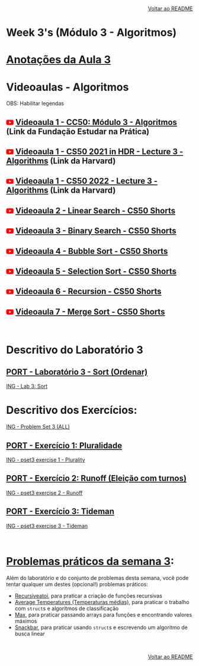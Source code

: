 <p align="right">
   <a href="https://patyfil.github.io/cs50-cc50-harvard/">Voltar ao README</a>
</p>

# Week 3's (Módulo 3 - Algoritmos)  
# [Anotações da Aula 3](semana3/aula3.md)  
# Videoaulas - Algoritmos  

<p>OBS: Habilitar legendas</p>

## <img src="assets/youtube.svg" width=20 /> [Videoaula 1 - CC50: Módulo 3 - Algoritmos](https://youtu.be/oBOTNWx0EzY) (Link da Fundação Estudar na Prática)  

## <img src="assets/youtube.svg" width=20 /> [Videoaula 1 - CS50 2021 in HDR - Lecture 3 - Algorithms](https://youtu.be/yb0PY3LX2x8) (Link da Harvard)  

## <img src="assets/youtube.svg" width=20 /> [Videoaula 1 - CS50 2022 - Lecture 3 - Algorithms](https://youtu.be/SXujiYWM9l8) (Link da Harvard)  

## <img src="assets/youtube.svg" width=20 /> [Videoaula 2 - Linear Search - CS50 Shorts](https://www.youtube.com/watch?v=TwsgCHYmbbA&t=4s)  

## <img src="assets/youtube.svg" width=20 /> [Videoaula 3 - Binary Search - CS50 Shorts](https://www.youtube.com/watch?v=T98PIp4omUA&t=1s)  

## <img src="assets/youtube.svg" width=20 /> [Videoaula 4 - Bubble Sort - CS50 Shorts](https://www.youtube.com/watch?v=RT-hUXUWQ2I)  

## <img src="assets/youtube.svg" width=20 /> [Videoaula 5 - Selection Sort - CS50 Shorts](https://www.youtube.com/watch?v=3hH8kTHFw2A)  

## <img src="assets/youtube.svg" width=20 /> [Videoaula 6 - Recursion - CS50 Shorts](https://www.youtube.com/watch?v=mz6tAJMVmfM)  

## <img src="assets/youtube.svg" width=20 /> [Videoaula 7 - Merge Sort - CS50 Shorts](https://www.youtube.com/watch?v=Ns7tGNbtvV4&t=1s)  

&nbsp;

# Descritivo do Laboratório 3

## [PORT - Laboratório 3 - Sort (Ordenar)](https://patyfil.github.io/cs50-cc50-harvard/semana3/sort)  
[ING - Lab 3: Sort](https://cs50.harvard.edu/x/2023/labs/3/) 


# Descritivo dos Exercícios: 
[ING - Problem Set 3 (ALL)](https://cs50.harvard.edu/x/2023/psets/3/)  

## [PORT - Exercício 1: Pluralidade](https://patyfil.github.io/cs50-cc50-harvard/semana3/plurality)  
[ING - pset3 exercise 1 - Plurality](https://cs50.harvard.edu/x/2023/psets/3/plurality/)  

## [PORT - Exercício 2: Runoff (Eleição com turnos)](https://patyfil.github.io/cs50-cc50-harvard/semana3/runoff)  
[ING - pset3 exercise 2 - Runoff](https://cs50.harvard.edu/x/2023/psets/3/runoff/)  

## [PORT - Exercício 3: Tideman](https://patyfil.github.io/cs50-cc50-harvard/semana3/tideman)  
[ING - pset3 exercise 3 - Tideman](https://cs50.harvard.edu/x/2023/psets/3/tideman/)  

&nbsp;

# [Problemas práticos da semana 3](https://cs50.harvard.edu/x/2023/problems/3/):  

Além do laboratório e do conjunto de problemas desta semana, você pode tentar qualquer um destes (opcional!) problemas práticos:

* [Recursiveatoi](https://cs50.harvard.edu/x/2023/problems/3/atoi/), para praticar a criação de funções recursivas  
* [Average Temperatures (Temperaturas médias)](https://cs50.harvard.edu/x/2023/problems/3/temps/), para praticar o trabalho com `struct`s e algoritmos de classificação  
* [Max](https://cs50.harvard.edu/x/2023/problems/3/max/), para praticar passando arrays para funções e encontrando valores máximos  
* [Snackbar](https://cs50.harvard.edu/x/2023/problems/3/snackbar/), para praticar usando `struct`s e escrevendo um algoritmo de busca linear  

&nbsp;

<p align="right">
   <a href="https://patyfil.github.io/cs50-cc50-harvard/">Voltar ao README</a>
</p>